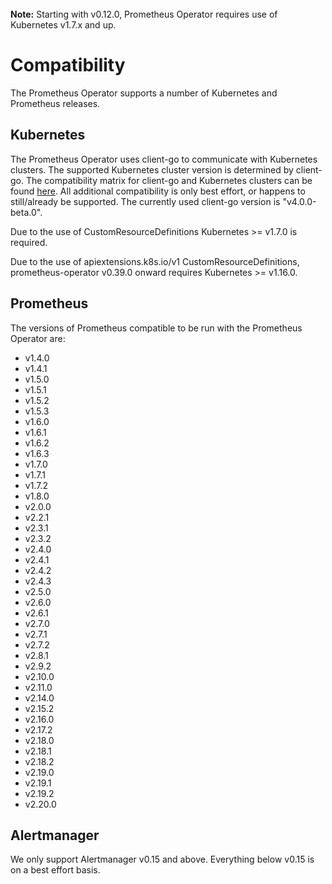 <br>
<div class="alert alert-info" role="alert">
    <i class="fa fa-exclamation-triangle"></i><b> Note:</b> Starting with v0.12.0, Prometheus Operator requires use of Kubernetes v1.7.x and up.
</div>

# Compatibility

The Prometheus Operator supports a number of Kubernetes and Prometheus releases.

## Kubernetes

The Prometheus Operator uses client-go to communicate with Kubernetes clusters. The supported Kubernetes cluster version is determined by client-go. The compatibility matrix for client-go and Kubernetes clusters can be found [here](https://github.com/kubernetes/client-go#compatibility-matrix). All additional compatibility is only best effort, or happens to still/already be supported. The currently used client-go version is "v4.0.0-beta.0".

Due to the use of CustomResourceDefinitions Kubernetes >= v1.7.0 is required.

Due to the use of apiextensions.k8s.io/v1 CustomResourceDefinitions, prometheus-operator v0.39.0 onward requires Kubernetes >= v1.16.0.

## Prometheus

The versions of Prometheus compatible to be run with the Prometheus Operator are:

* v1.4.0
* v1.4.1
* v1.5.0
* v1.5.1
* v1.5.2
* v1.5.3
* v1.6.0
* v1.6.1
* v1.6.2
* v1.6.3
* v1.7.0
* v1.7.1
* v1.7.2
* v1.8.0
* v2.0.0
* v2.2.1
* v2.3.1
* v2.3.2
* v2.4.0
* v2.4.1
* v2.4.2
* v2.4.3
* v2.5.0
* v2.6.0
* v2.6.1
* v2.7.0
* v2.7.1
* v2.7.2
* v2.8.1
* v2.9.2
* v2.10.0
* v2.11.0
* v2.14.0
* v2.15.2
* v2.16.0
* v2.17.2
* v2.18.0
* v2.18.1
* v2.18.2
* v2.19.0
* v2.19.1
* v2.19.2
* v2.20.0

## Alertmanager

We only support Alertmanager v0.15 and above. Everything below v0.15 is on a
best effort basis.
